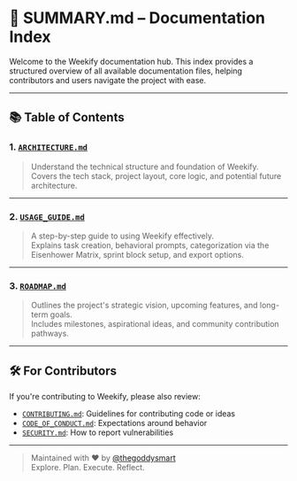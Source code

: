 # 🧾 SUMMARY.md – Documentation Index

Welcome to the Weekify documentation hub. This index provides a structured overview of all available documentation files, helping contributors and users navigate the project with ease.

---

## 📚 Table of Contents

### 1. [`ARCHITECTURE.md`](./ARCHITECTURE.md)
> Understand the technical structure and foundation of Weekify.  
Covers the tech stack, project layout, core logic, and potential future architecture.

---

### 2. [`USAGE_GUIDE.md`](./USAGE_GUIDE.md)
> A step-by-step guide to using Weekify effectively.  
Explains task creation, behavioral prompts, categorization via the Eisenhower Matrix, sprint block setup, and export options.

---

### 3. [`ROADMAP.md`](./ROADMAP.md)
> Outlines the project's strategic vision, upcoming features, and long-term goals.  
Includes milestones, aspirational ideas, and community contribution pathways.

---

## 🛠 For Contributors

If you're contributing to Weekify, please also review:

- [`CONTRIBUTING.md`](../CONTRIBUTING.md): Guidelines for contributing code or ideas
- [`CODE_OF_CONDUCT.md`](../CODE_OF_CONDUCT.md): Expectations around behavior
- [`SECURITY.md`](../SECURITY.md): How to report vulnerabilities

---

> Maintained with ❤️ by [@thegoddysmart](https://github.com/thegoddysmart)  
> Explore. Plan. Execute. Reflect.
